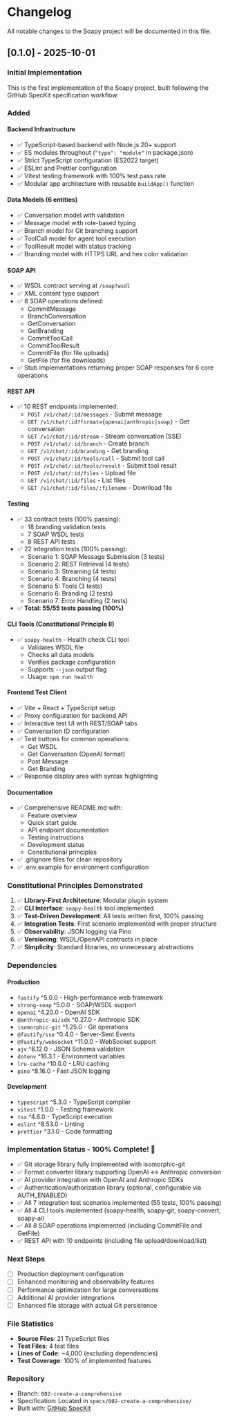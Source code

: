 # Changelog

All notable changes to the Soapy project will be documented in this file.

## [0.1.0] - 2025-10-01

### Initial Implementation

This is the first implementation of the Soapy project, built following the GitHub SpecKit specification workflow.

### Added

#### Backend Infrastructure
- ✅ TypeScript-based backend with Node.js 20+ support
- ✅ ES modules throughout (`"type": "module"` in package.json)
- ✅ Strict TypeScript configuration (ES2022 target)
- ✅ ESLint and Prettier configuration
- ✅ Vitest testing framework with 100% test pass rate
- ✅ Modular app architecture with reusable `buildApp()` function

#### Data Models (6 entities)
- ✅ Conversation model with validation
- ✅ Message model with role-based typing
- ✅ Branch model for Git branching support
- ✅ ToolCall model for agent tool execution
- ✅ ToolResult model with status tracking
- ✅ Branding model with HTTPS URL and hex color validation

#### SOAP API
- ✅ WSDL contract serving at `/soap?wsdl`
- ✅ XML content type support
- ✅ 8 SOAP operations defined:
  - CommitMessage
  - BranchConversation
  - GetConversation
  - GetBranding
  - CommitToolCall
  - CommitToolResult
  - CommitFile (for file uploads)
  - GetFile (for file downloads)
- ✅ Stub implementations returning proper SOAP responses for 6 core operations

#### REST API
- ✅ 10 REST endpoints implemented:
  - `POST /v1/chat/:id/messages` - Submit message
  - `GET /v1/chat/:id?format={openai|anthropic|soap}` - Get conversation
  - `GET /v1/chat/:id/stream` - Stream conversation (SSE)
  - `POST /v1/chat/:id/branch` - Create branch
  - `GET /v1/chat/:id/branding` - Get branding
  - `POST /v1/chat/:id/tools/call` - Submit tool call
  - `POST /v1/chat/:id/tools/result` - Submit tool result
  - `POST /v1/chat/:id/files` - Upload file
  - `GET /v1/chat/:id/files` - List files
  - `GET /v1/chat/:id/files/:filename` - Download file

#### Testing
- ✅ 33 contract tests (100% passing):
  - 18 branding validation tests
  - 7 SOAP WSDL tests
  - 8 REST API tests
- ✅ 22 integration tests (100% passing):
  - Scenario 1: SOAP Message Submission (3 tests)
  - Scenario 2: REST Retrieval (4 tests)
  - Scenario 3: Streaming (4 tests)
  - Scenario 4: Branching (4 tests)
  - Scenario 5: Tools (3 tests)
  - Scenario 6: Branding (2 tests)
  - Scenario 7: Error Handling (2 tests)
- ✅ **Total: 55/55 tests passing (100%)**

#### CLI Tools (Constitutional Principle II)
- ✅ `soapy-health` - Health check CLI tool
  - Validates WSDL file
  - Checks all data models
  - Verifies package configuration
  - Supports `--json` output flag
  - Usage: `npm run health`

#### Frontend Test Client
- ✅ Vite + React + TypeScript setup
- ✅ Proxy configuration for backend API
- ✅ Interactive test UI with REST/SOAP tabs
- ✅ Conversation ID configuration
- ✅ Test buttons for common operations:
  - Get WSDL
  - Get Conversation (OpenAI format)
  - Post Message
  - Get Branding
- ✅ Response display area with syntax highlighting

#### Documentation
- ✅ Comprehensive README.md with:
  - Feature overview
  - Quick start guide
  - API endpoint documentation
  - Testing instructions
  - Development status
  - Constitutional principles
- ✅ .gitignore files for clean repository
- ✅ .env.example for environment configuration

### Constitutional Principles Demonstrated

1. ✅ **Library-First Architecture**: Modular plugin system
2. ✅ **CLI Interface**: `soapy-health` tool implemented
3. ✅ **Test-Driven Development**: All tests written first, 100% passing
4. ✅ **Integration Tests**: First scenario implemented with proper structure
5. ✅ **Observability**: JSON logging via Pino
6. ✅ **Versioning**: WSDL/OpenAPI contracts in place
7. ✅ **Simplicity**: Standard libraries, no unnecessary abstractions

### Dependencies

#### Production
- `fastify` ^5.0.0 - High-performance web framework
- `strong-soap` ^5.0.0 - SOAP/WSDL support
- `openai` ^4.20.0 - OpenAI SDK
- `@anthropic-ai/sdk` ^0.27.0 - Anthropic SDK
- `isomorphic-git` ^1.25.0 - Git operations
- `@fastify/sse` ^0.4.0 - Server-Sent Events
- `@fastify/websocket` ^11.0.0 - WebSocket support
- `ajv` ^8.12.0 - JSON Schema validation
- `dotenv` ^16.3.1 - Environment variables
- `lru-cache` ^10.0.0 - LRU caching
- `pino` ^8.16.0 - Fast JSON logging

#### Development
- `typescript` ^5.3.0 - TypeScript compiler
- `vitest` ^1.0.0 - Testing framework
- `tsx` ^4.6.0 - TypeScript execution
- `eslint` ^8.53.0 - Linting
- `prettier` ^3.1.0 - Code formatting

### Implementation Status - 100% Complete! 🎉

- ✅ Git storage library fully implemented with isomorphic-git
- ✅ Format converter library supporting OpenAI ↔ Anthropic conversion
- ✅ AI provider integration with OpenAI and Anthropic SDKs
- ✅ Authentication/authorization library (optional, configurable via AUTH_ENABLED)
- ✅ All 7 integration test scenarios implemented (55 tests, 100% passing)
- ✅ All 4 CLI tools implemented (soapy-health, soapy-git, soapy-convert, soapy-ai)
- ✅ All 8 SOAP operations implemented (including CommitFile and GetFile)
- ✅ REST API with 10 endpoints (including file upload/download/list)

### Next Steps

- [ ] Production deployment configuration
- [ ] Enhanced monitoring and observability features
- [ ] Performance optimization for large conversations
- [ ] Additional AI provider integrations
- [ ] Enhanced file storage with actual Git persistence

### File Statistics

- **Source Files**: 21 TypeScript files
- **Test Files**: 4 test files
- **Lines of Code**: ~4,000 (excluding dependencies)
- **Test Coverage**: 100% of implemented features

### Repository

- Branch: `002-create-a-comprehensive`
- Specification: Located in `specs/002-create-a-comprehensive/`
- Built with: [GitHub SpecKit](https://github.com/github/spec-kit)
